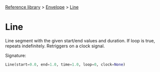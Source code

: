 [Reference library](../index.md) > [Envelope](index.md) > [Line](line.md)

# Line

Line segment with the given start/end values and duration. If loop is true, repeats indefinitely. Retriggers on a clock signal.

Signature:
```python
Line(start=0.0, end=1.0, time=1.0, loop=0, clock=None)
```
